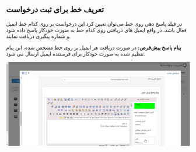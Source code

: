 ## تعریف خط برای ثبت درخواست 



در فیلد پاسخ دهی روی خط می‌توان تعیین کرد این درخواست بر روی کدام خط ایمیل فعال باشد، در واقع ایمیل های دریافتی روی کدام خط به صورت خودکار پاسخ داده شود و شماره پیگیری دریافت نمایند.

**پیام پاسخ پیش‌فرض:** در صورت دریافت هر ایمیل بر روی خط مشخص شده، این پیام تنظیم شده به صورت خودکار برای فرستنده ایمیل ارسال می شود.

![](khat-requests.png)



